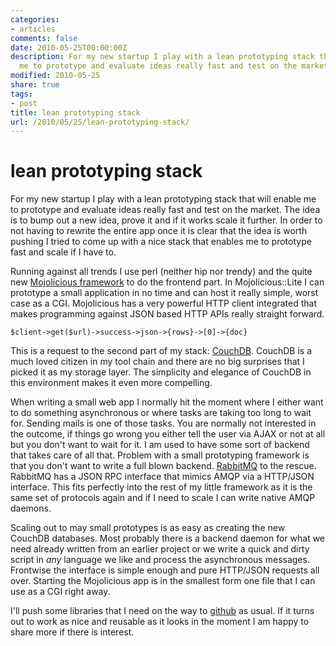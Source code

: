 ```yaml
---
categories:
- articles
comments: false
date: 2010-05-25T00:00:00Z
description: For my new startup I play with a lean prototyping stack that will enable
  me to prototype and evaluate ideas really fast and test on the market.
modified: 2010-05-25
share: true
tags:
- post
title: lean prototyping stack
url: /2010/05/25/lean-prototyping-stack/
---
```


lean prototyping stack
======================

For my new startup I play with a lean prototyping stack that will enable
me to prototype and evaluate ideas really fast and test on the market.
The idea is to bump out a new idea, prove it and if it works scale it
further. In order to not having to rewrite the entire app once it is
clear that the idea is worth pushing I tried to come up with a nice
stack that enables me to prototype fast and scale if I have to.

Running against all trends I use perl (neither hip nor trendy) and the
quite new [Mojolicious framework][1] to do the frontend part. In
Mojolicious::Lite I can prototype a small application in no time and can
host it really simple, worst case as a CGI. Mojolicious has a very
powerful HTTP client integrated that makes programming against JSON
based HTTP APIs really straight forward.

    $client->get($url)->success->json->{rows}->[0]->{doc}

This is a request to the second part of my stack: [CouchDB][2]. CouchDB is a
much loved citizen in my tool chain and there are no big surprises that
I picked it as my storage layer. The simplicity and elegance of CouchDB
in this environment makes it even more compelling.

When writing a small web app I normally hit the moment where I either
want to do something asynchronous or where tasks are taking too long
to wait for. Sending mails is one of those tasks. You are normally not
interested in the outcome, if things go wrong you either tell the user
via AJAX or not at all but you don't want to wait for it. I am used to
have some sort of backend that takes care of all that. Problem with a
small prototyping framework is that you don't want to write a full blown
backend. [RabbitMQ][3] to the rescue. RabbitMQ has a JSON RPC interface
that mimics AMQP via a HTTP/JSON interface. This fits perfectly into the
rest of my little framework as it is the same set of protocols again and
if I need to scale I can write native AMQP daemons.

Scaling out to may small prototypes is as easy as creating the new
CouchDB databases. Most probably there is a backend daemon for what we
need already written from an earlier project or we write a quick and
dirty script in _any_ language we like and process the asynchronous
messages. Frontwise the interface is simple enough and pure HTTP/JSON
requests all over. Starting the Mojolicious app is in the smallest form
one file that I can use as a CGI right away.

I'll push some libraries that I need on the way to [github][4] as usual. If
it turns out to work as nice and reusable as it looks in the moment I am
happy to share more if there is interest.

[1]: http://mojolicious.org
[2]: http://couchdb.org
[3]: http://rabbitmq.com
[4]: http://github.com/norbu09
